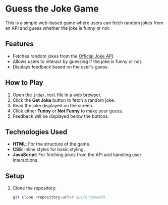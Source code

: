 # Guess the Joke Game

This is a simple web-based game where users can fetch random jokes from an API and guess whether the joke is funny or not.

## Features

- Fetches random jokes from the [Official Joke API](https://official-joke-api.appspot.com/).
- Allows users to interact by guessing if the joke is funny or not.
- Displays feedback based on the user's guess.

## How to Play

1. Open the `index.html` file in a web browser.
2. Click the **Get Joke** button to fetch a random joke.
3. Read the joke displayed on the screen.
4. Click either **Funny** or **Not Funny** to make your guess.
5. Feedback will be displayed below the buttons.

## Technologies Used

- **HTML**: For the structure of the game.
- **CSS**: Inline styles for basic styling.
- **JavaScript**: For fetching jokes from the API and handling user interactions.

## Setup

1. Clone the repository:
   ```bash
   git clone <repository-url># apiforgamemlh